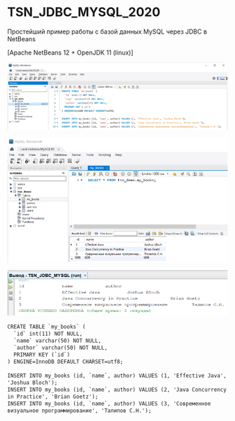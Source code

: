 # TSN_JDBC_MYSQL_2020
Простейший пример работы с базой данных MySQL через JDBC в NetBeans

[Apache NetBeans 12 + OpenJDK 11 (linux)]


![srcreenshot](Screenshot_1.png)

![srcreenshot](Screenshot_2.png)

![srcreenshot](Screenshot_3.png)

```
CREATE TABLE `my_books` (
  `id` int(11) NOT NULL,
  `name` varchar(50) NOT NULL,
  `author` varchar(50) NOT NULL,
  PRIMARY KEY (`id`)
) ENGINE=InnoDB DEFAULT CHARSET=utf8;

INSERT INTO my_books (id, `name`, author) VALUES (1, 'Effective Java', 'Joshua Bloch');
INSERT INTO my_books (id, `name`, author) VALUES (2, 'Java Concurrency in Practice', 'Brian Goetz');
INSERT INTO my_books (id, `name`, author) VALUES (3, 'Современное визуальное программирование', 'Талипов С.Н.');
```
